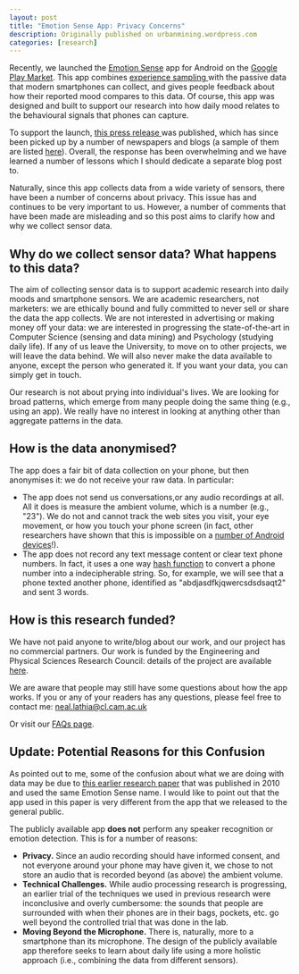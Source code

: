 ```yaml
---
layout: post
title: "Emotion Sense App: Privacy Concerns"
description: Originally published on urbanmining.wordpress.com
categories: [research]
---
```


Recently, we launched the <a href="http://emotionsense.org/" target="_blank">Emotion Sense</a> app for Android on the <a href="https://play.google.com/store/apps/details?id=com.ubhave.emotionsense" target="_blank">Google Play Market</a>. This app combines <a href="http://en.wikipedia.org/wiki/Experience_sampling_method" target="_blank">experience sampling </a>with the passive data that modern smartphones can collect, and gives people feedback about how their reported mood compares to this data. Of course, this app was designed and built to support our research into how daily mood relates to the behavioural signals that phones can capture.

To support the launch, <a href="http://www.cam.ac.uk/research/news/mood-tracking-app-paves-way-for-pocket-therapy" target="_blank">this press release </a>was published<a href="http://www.cam.ac.uk/research/news/mood-tracking-app-paves-way-for-pocket-therapy" target="_blank">,</a> which has since been picked up by a number of newspapers and blogs (a sample of them are listed <a href="http://emotionsense.org/press.html" target="_blank">here</a>). Overall, the response has been overwhelming and we have learned a number of lessons which I should dedicate a separate blog post to.

Naturally, since this app collects data from a wide variety of sensors, there have been a number of concerns about privacy. This issue has and continues to be very important to us. However, a number of comments that have been made are misleading and so this post aims to clarify how and why we collect sensor data.

## Why do we collect sensor data? What happens to this data?

The aim of collecting sensor data is to support academic research into daily moods and smartphone sensors. We are academic researchers, not marketers: we are ethically bound and fully committed to never sell or share the data the app collects. We are not interested in advertising or making money off your data: we are interested in progressing the state-of-the-art in Computer Science (sensing and data mining) and Psychology (studying daily life). If any of us leave the University, to move on to other projects, we will leave the data behind. We will also never make the data available to anyone, except the person who generated it. If you want your data, you can simply get in touch.

Our research is not about prying into individual's lives. We are looking for broad patterns, which emerge from many people doing the same thing (e.g., using an app). We really have no interest in looking at anything other than aggregate patterns in the data.

## How is the data anonymised?

The app does a fair bit of data collection on your phone, but then anonymises it: we do not receive your raw data. In particular:
* The app does not send us conversations,or any audio recordings at all. All it does is measure the ambient volume, which is a number (e.g., "23"). We do not and cannot track the web sites you visit, your eye movement, or how you touch your phone screen (in fact, other researchers have shown that this is impossible on a <a href="http://www.youtube.com/watch?v=TKcC3Q9Ss6o" target="_blank">number of Android devices</a>!).
* The app does not record any text message content or clear text phone numbers. In fact, it uses a one way <a href="http://en.wikipedia.org/wiki/Hash_function" target="_blank">hash function</a> to convert a phone number into a indecipherable string. So, for example, we will see that a phone texted another phone, identified as "abdjasdfkjqwercsdsdsaqt2" and sent 3 words.

## How is this research funded?

We have not paid anyone to write/blog about our work, and our project has no commercial partners. Our work is funded by the Engineering and Physical Sciences Research Council: details of the project are available <a href="http://gow.epsrc.ac.uk/NGBOViewGrant.aspx?GrantRef=EP/I032673/1" target="_blank">here</a>.

We are aware that people may still have some questions about how the app works. If you or any of your readers has any questions, please feel free to contact me: neal.lathia@cl.cam.ac.uk

Or visit our <a href="http://emotionsense.org/faqs.html" target="_blank">FAQs page</a>.

## Update: Potential Reasons for this Confusion

As pointed out to me, some of the confusion about what we are doing with data may be due to <a href="http://www.cl.cam.ac.uk/~cm542/papers/Ubicomp10.pdf" target="_blank">this earlier research paper</a> that was published in 2010 and used the same Emotion Sense name. I would like to point out that the app used in this paper is very different from the app that we released to the general public.

The publicly available app **does not** perform any speaker recognition or emotion detection. This is for a number of reasons:
* **Privacy.** Since an audio recording should have informed consent, and not everyone around your phone may have given it, we chose to not store an audio that is recorded beyond (as above) the ambient volume.
* **Technical Challenges.** While audio processing research is progressing, an earlier trial of the techniques we used in previous research were inconclusive and overly cumbersome: the sounds that people are surrounded with when their phones are in their bags, pockets, etc. go well beyond the controlled trial that was done in the lab.
* **Moving Beyond the Microphone.** There is, naturally, more to a smartphone than its microphone. The design of the publicly available app therefore seeks to learn about daily life using a more holistic approach (i.e., combining the data from different sensors).
